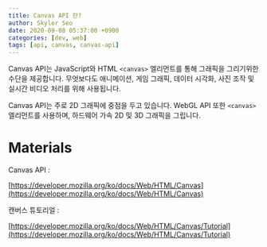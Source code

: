 ```yaml
---
title: Canvas API 란?
author: Skyler Seo
date: 2020-09-08 05:37:00 +0900
categories: [dev, web]
tags: [api, canvas, canvas-api]
---
```


Canvas API는 JavaScript와 HTML `<canvas>` 엘리먼트를 통해 그래픽을 그리기위한 수단을 제공합니다. 무엇보다도 애니메이션, 게임 그래픽, 데이터 시각화, 사진 조작 및 실시간 비디오 처리를 위해 사용됩니다.

Canvas API는 주로 2D 그래픽에 중점을 두고 있습니다. WebGL API 또한 `<canvas>` 엘리먼트를 사용하며, 하드웨어 가속 2D 및 3D 그래픽을 그립니다.

# Materials

Canvas API :

[https://developer.mozilla.org/ko/docs/Web/HTML/Canvas](https://developer.mozilla.org/ko/docs/Web/HTML/Canvas)

캔버스 튜토리얼 :

[https://developer.mozilla.org/ko/docs/Web/HTML/Canvas/Tutorial](https://developer.mozilla.org/ko/docs/Web/HTML/Canvas/Tutorial)
